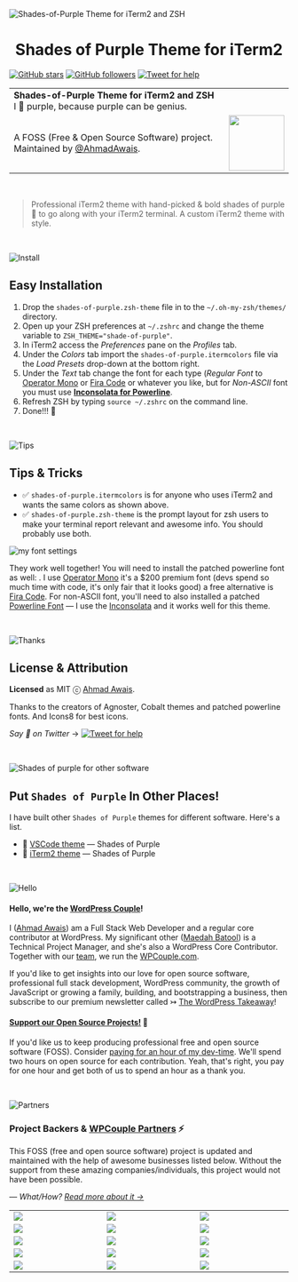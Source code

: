 <img alt="Shades-of-Purple Theme for iTerm2 and ZSH" align="center" src="https://on.ahmda.ws/qYoz/c" />

<h1 align="center">Shades of Purple Theme for iTerm2</h1>

[![GitHub stars](https://img.shields.io/github/stars/ahmadawais/shades-of-purple-iterm2.svg?style=social&label=Stars)](https://github.com/ahmadawais/shades-of-purple-iterm2/stargazers) [![GitHub followers](https://img.shields.io/github/followers/ahmadawais.svg?style=social&label=Follow)](https://github.com/ahmadawais?tab=followers) [![Tweet for help](https://img.shields.io/twitter/follow/mrahmadawais.svg?style=social&label=Tweet%20@MrAhmadAwais)](https://twitter.com/mrahmadawais/)

<table width="100%">
    <tr>
        <td align="left" width="100%" colspan="2">
            <strong>Shades-of-Purple Theme for iTerm2 and ZSH</strong><br />
            I 💜 purple, because purple can be genius.
        </td>
    </tr>
    <tr>
        <td>
            A FOSS (Free & Open Source Software) project. Maintained by <a href="https://github.com/ahmadawais">@AhmadAwais</a>.
        </td>
        <td align="center">
            <a href="https://AhmadAwais.com/">
                <img src="https://i.imgur.com/Asg4d3k.png" width="100" />
            </a>
        </td>
    </tr>
</table>

<br>

>Professional iTerm2 theme with hand-picked & bold shades of purple 💜 to go along with your iTerm2 terminal. A custom iTerm2 theme with style.

<br>

![Install](https://on.ahmda.ws/qWVC/c)

## Easy Installation

1. Drop the `shades-of-purple.zsh-theme` file in to the `~/.oh-my-zsh/themes/` directory.
2. Open up your ZSH preferences at `~/.zshrc` and change the theme variable to `ZSH_THEME="shade-of-purple"`.
3. In iTerm2 access the *Preferences* pane on the *Profiles* tab.
4. Under the *Colors* tab import the `shades-of-purple.itermcolors` file via the *Load Presets* drop-down at the bottom right.
5. Under the *Text* tab change the font for each type (*Regular Font* to [Operator Mono](https://www.typography.com/fonts/operator/styles/) or [Fira Code](https://github.com/tonsky/FiraCode) or whatever you like, but for *Non-ASCII* font you must use **[Inconsolata for Powerline](https://github.com/powerline/fonts/tree/master/Inconsolata)**.
6. Refresh ZSH by typing `source ~/.zshrc` on the command line.
7. Done!!! 🙌

<br>

![Tips](https://on.ahmda.ws/qVjy/c)

## Tips & Tricks

- ✅ `shades-of-purple.itermcolors` is for anyone who uses iTerm2 and wants the same colors as shown above.
- ✅ `shades-of-purple.zsh-theme` is the prompt layout for zsh users to make your terminal report relevant and awesome info. You should probably use both.

![my font settings](https://on.ahmda.ws/qYpw/c)

They work well together! You will need to install the patched powerline font as well: . I use [Operator Mono](https://www.typography.com/fonts/operator/styles/) it's a $200 premium font (devs spend so much time with code, it's only fair that it looks good) a free alternative is [Fira Code](https://github.com/tonsky/FiraCode). For non-ASCII font, you'll need to also installed a patched [Powerline Font](https://github.com/powerline/fonts) — I use the [Inconsolata](https://github.com/powerline/fonts/tree/master/Inconsolata) and it works well for this theme.

<br>

![Thanks](http://on.ahmda.ws/orkW/c)

## License & Attribution

**Licensed** as MIT ⓒ [Ahmad Awais](https://AhmadAwais.com/).

Thanks to the creators of Agnoster, Cobalt themes and patched powerline fonts. And Icons8 for best icons.



_Say 👋 on Twitter_ →  [![Tweet for help](https://img.shields.io/twitter/follow/mrahmadawais.svg?style=social&label=Tweet%20@MrAhmadAwais)](https://twitter.com/mrahmadawais/)

<br>

![Shades of purple for other software](https://on.ahmda.ws/qYAe/c)

## Put `Shades of Purple` In Other Places!

I have built other `Shades of Purple` themes for different software. Here's a list.

- 💜 [VSCode theme](https://github.com/ahmadawais/shades-of-purple-vscode) — Shades of Purple
- 💜 [iTerm2 theme](https://github.com/ahmadawais/shades-of-purple-iterm2) — Shades of Purple

<br>

![Hello](http://on.ahmda.ws/os6O/c)

#### **Hello, we're the [WordPress Couple](https://WPCouple.com)**!

I ([Ahmad Awais](https://twitter.com/mrahmadawais/)) am a Full Stack Web Developer and a regular core contributor at WordPress. My significant other ([Maedah Batool](https://twitter.com/MaedahBatool/)) is a Technical Project Manager, and she's also a WordPress Core Contributor. Together with our [team](https://WPCouple.com/team), we run the [WPCouple.com](https://WPCouple.com/).

If you'd like to get insights into our love for open source software, professional full stack development, WordPress community, the growth of JavaScript or growing a family, building, and bootstrapping a business, then subscribe to our premium newsletter called ↣ [The WordPress Takeaway](https://WPTakeaway.club)!

#### [**Support our Open Source Projects!**](https://pay.paddle.com/checkout/515568) 🎩

If you'd like us to keep producing professional free and open source software (FOSS). Consider [paying for an hour of my dev-time](https://pay.paddle.com/checkout/515568). We'll spend two hours on open source for each contribution. Yeah, that's right, you pay for one hour and get both of us to spend an hour as a thank you.

<br>

![Partners](http://on.ahmda.ws/osEJ/c)

### Project Backers & [WPCouple Partners](https://WPCouple.com/partners) ⚡️

This FOSS (free and open source software) project is updated and maintained with the help of awesome businesses listed below. Without the support from these amazing companies/individuals, this project would not have been possible.

— _What/How? [Read more about it →](https://WPCouple.com/partners)_

<table width='100%'>
	<tr>
		<td width='333.33'><a target='_blank' href='https://www.gravityforms.com/?utm_source=WPCouple&utm_medium=Partner'><img src='http://on.ahmda.ws/mtrE/c' /></a></td>
		<td width='333.33'><a target='_blank' href='https://kinsta.com/?utm_source=WPCouple&utm_medium=Partner'><img src='http://on.ahmda.ws/mu5O/c' /></a></td>
		<td width='333.33'><a target='_blank' href='https://wpengine.com/?utm_source=WPCouple&utm_medium=Partner'><img src='http://on.ahmda.ws/mto3/c' /></a></td>
	</tr>
	<tr>
		<td width='333.33'><a target='_blank' href='https://www.sitelock.com/?utm_source=WPCouple&utm_medium=Partner'><img src='http://on.ahmda.ws/mtyZ/c' /></a></td>
		<td width='333.33'><a target='_blank' href='https://wp-rocket.me/?utm_source=WPCouple&utm_medium=Partner'><img src='http://on.ahmda.ws/mtrv/c' /></a></td>
		<td width='333.33'><a target='_blank' href='https://blogvault.net/?utm_source=WPCouple&utm_medium=Partner'><img src='http://on.ahmda.ws/mtph/c' /></a></td>
	</tr>
	<tr>
		<td width='333.33'><a target='_blank' href='http://cridio.com/?utm_source=WPCouple&utm_medium=Partner'><img src='http://on.ahmda.ws/mtmy/c' /></a></td>
		<td width='333.33'><a target='_blank' href='http://wecobble.com/?utm_source=WPCouple&utm_medium=Partner'><img src='http://on.ahmda.ws/mtrW/c' /></a></td>
		<td width='333.33'><a target='_blank' href='https://www.cloudways.com/?utm_source=WPCouple&utm_medium=Partner'><img src='http://on.ahmda.ws/mu0C/c' /></a></td>
	</tr>
	<tr>
		<td width='333.33'><a target='_blank' href='https://www.cozmoslabs.com/?utm_source=WPCouple&utm_medium=Partner'><img src='http://on.ahmda.ws/mu9W/c' /></a></td>
		<td width='333.33'><a target='_blank' href='https://wpgeodirectory.com/?utm_source=WPCouple&utm_medium=Partner'><img src='http://on.ahmda.ws/mtwv/c' /></a></td>
		<td width='333.33'><a target='_blank' href='https://www.wpsecurityauditlog.com/?utm_source=WPCouple&utm_medium=Partner'><img src='http://on.ahmda.ws/mtkh/c' /></a></td>
	</tr>
	<tr>
		<td width='333.33'><a target='_blank' href='https://mythemeshop.com/?utm_source=WPCouple&utm_medium=Partner'><img src='http://on.ahmda.ws/n3ug/c' /></a></td>
		<td width='333.33'><a target='_blank' href='https://www.liquidweb.com/?utm_source=WPCouple&utm_medium=Partner'><img src='http://on.ahmda.ws/mtnt/c' /></a></td>
		<td width='333.33'><a target='_blank' href='https://WPCouple.com/contact?utm_source=WPCouple&utm_medium=Partner'><img src='http://on.ahmda.ws/mu3F/c' /></a></td>
	</tr>
</table>
